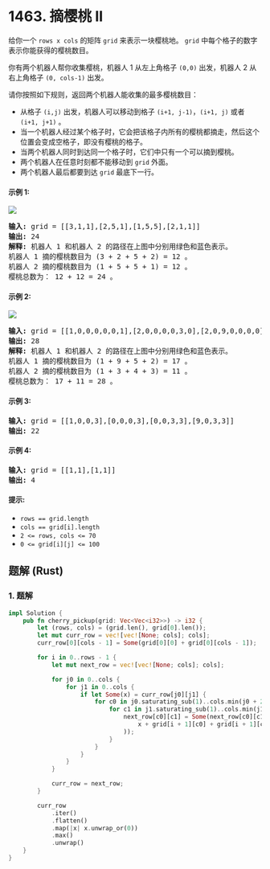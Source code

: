 # 1463. 摘樱桃 II
给你一个 `rows x cols` 的矩阵 `grid` 来表示一块樱桃地。 `grid` 中每个格子的数字表示你能获得的樱桃数目。

你有两个机器人帮你收集樱桃，机器人 1 从左上角格子 `(0,0)` 出发，机器人 2 从右上角格子 `(0, cols-1)` 出发。

请你按照如下规则，返回两个机器人能收集的最多樱桃数目：

* 从格子 `(i,j)` 出发，机器人可以移动到格子 `(i+1, j-1)`，`(i+1, j)` 或者 `(i+1, j+1)` 。
* 当一个机器人经过某个格子时，它会把该格子内所有的樱桃都摘走，然后这个位置会变成空格子，即没有樱桃的格子。
* 当两个机器人同时到达同一个格子时，它们中只有一个可以摘到樱桃。
* 两个机器人在任意时刻都不能移动到 `grid` 外面。
* 两个机器人最后都要到达 `grid` 最底下一行。

#### 示例 1:
![](https://assets.leetcode.com/uploads/2020/04/29/sample_1_1802.png)
<pre>
<strong>输入:</strong> grid = [[3,1,1],[2,5,1],[1,5,5],[2,1,1]]
<strong>输出:</strong> 24
<strong>解释:</strong> 机器人 1 和机器人 2 的路径在上图中分别用绿色和蓝色表示。
机器人 1 摘的樱桃数目为 (3 + 2 + 5 + 2) = 12 。
机器人 2 摘的樱桃数目为 (1 + 5 + 5 + 1) = 12 。
樱桃总数为： 12 + 12 = 24 。
</pre>

#### 示例 2:
![](https://assets.leetcode.com/uploads/2020/04/23/sample_2_1802.png)
<pre>
<strong>输入:</strong> grid = [[1,0,0,0,0,0,1],[2,0,0,0,0,3,0],[2,0,9,0,0,0,0],[0,3,0,5,4,0,0],[1,0,2,3,0,0,6]]
<strong>输出:</strong> 28
<strong>解释:</strong> 机器人 1 和机器人 2 的路径在上图中分别用绿色和蓝色表示。
机器人 1 摘的樱桃数目为 (1 + 9 + 5 + 2) = 17 。
机器人 2 摘的樱桃数目为 (1 + 3 + 4 + 3) = 11 。
樱桃总数为： 17 + 11 = 28 。
</pre>

#### 示例 3:
<pre>
<strong>输入:</strong> grid = [[1,0,0,3],[0,0,0,3],[0,0,3,3],[9,0,3,3]]
<strong>输出:</strong> 22
</pre>

#### 示例 4:
<pre>
<strong>输入:</strong> grid = [[1,1],[1,1]]
<strong>输出:</strong> 4
</pre>

#### 提示:
* `rows == grid.length`
* `cols == grid[i].length`
* `2 <= rows, cols <= 70`
* `0 <= grid[i][j] <= 100`

## 题解 (Rust)

### 1. 题解
```Rust
impl Solution {
    pub fn cherry_pickup(grid: Vec<Vec<i32>>) -> i32 {
        let (rows, cols) = (grid.len(), grid[0].len());
        let mut curr_row = vec![vec![None; cols]; cols];
        curr_row[0][cols - 1] = Some(grid[0][0] + grid[0][cols - 1]);

        for i in 0..rows - 1 {
            let mut next_row = vec![vec![None; cols]; cols];

            for j0 in 0..cols {
                for j1 in 0..cols {
                    if let Some(x) = curr_row[j0][j1] {
                        for c0 in j0.saturating_sub(1)..cols.min(j0 + 2) {
                            for c1 in j1.saturating_sub(1)..cols.min(j1 + 2) {
                                next_row[c0][c1] = Some(next_row[c0][c1].unwrap_or(0).max(
                                    x + grid[i + 1][c0] + grid[i + 1][c1] * (c0 != c1) as i32,
                                ));
                            }
                        }
                    }
                }
            }

            curr_row = next_row;
        }

        curr_row
            .iter()
            .flatten()
            .map(|x| x.unwrap_or(0))
            .max()
            .unwrap()
    }
}
```
